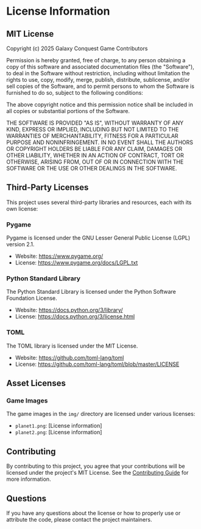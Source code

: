 # License Information

## MIT License

Copyright (c) 2025 Galaxy Conquest Game Contributors

Permission is hereby granted, free of charge, to any person obtaining a copy
of this software and associated documentation files (the "Software"), to deal
in the Software without restriction, including without limitation the rights
to use, copy, modify, merge, publish, distribute, sublicense, and/or sell
copies of the Software, and to permit persons to whom the Software is
furnished to do so, subject to the following conditions:

The above copyright notice and this permission notice shall be included in all
copies or substantial portions of the Software.

THE SOFTWARE IS PROVIDED "AS IS", WITHOUT WARRANTY OF ANY KIND, EXPRESS OR
IMPLIED, INCLUDING BUT NOT LIMITED TO THE WARRANTIES OF MERCHANTABILITY,
FITNESS FOR A PARTICULAR PURPOSE AND NONINFRINGEMENT. IN NO EVENT SHALL THE
AUTHORS OR COPYRIGHT HOLDERS BE LIABLE FOR ANY CLAIM, DAMAGES OR OTHER
LIABILITY, WHETHER IN AN ACTION OF CONTRACT, TORT OR OTHERWISE, ARISING FROM,
OUT OF OR IN CONNECTION WITH THE SOFTWARE OR THE USE OR OTHER DEALINGS IN THE
SOFTWARE.

## Third-Party Licenses

This project uses several third-party libraries and resources, each with its own license:

### Pygame

Pygame is licensed under the GNU Lesser General Public License (LGPL) version 2.1.
- Website: https://www.pygame.org/
- License: https://www.pygame.org/docs/LGPL.txt

### Python Standard Library

The Python Standard Library is licensed under the Python Software Foundation License.
- Website: https://docs.python.org/3/library/
- License: https://docs.python.org/3/license.html

### TOML

The TOML library is licensed under the MIT License.
- Website: https://github.com/toml-lang/toml
- License: https://github.com/toml-lang/toml/blob/master/LICENSE

## Asset Licenses

### Game Images

The game images in the `img/` directory are licensed under various licenses:

- `planet1.png`: [License information]
- `planet2.png`: [License information]

## Contributing

By contributing to this project, you agree that your contributions will be licensed under the project's MIT License. See the [Contributing Guide](contributing.md) for more information.

## Questions

If you have any questions about the license or how to properly use or attribute the code, please contact the project maintainers.
